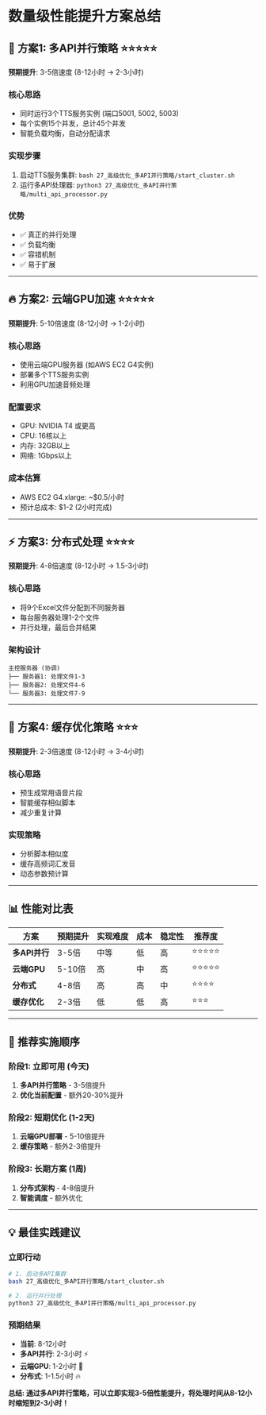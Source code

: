 # 数量级性能提升方案总结

## 🚀 **方案1: 多API并行策略** ⭐⭐⭐⭐⭐
**预期提升**: 3-5倍速度 (8-12小时 → 2-3小时)

### 核心思路
- 同时运行3个TTS服务实例 (端口5001, 5002, 5003)
- 每个实例15个并发，总计45个并发
- 智能负载均衡，自动分配请求

### 实现步骤
1. 启动TTS服务集群: `bash 27_高级优化_多API并行策略/start_cluster.sh`
2. 运行多API处理器: `python3 27_高级优化_多API并行策略/multi_api_processor.py`

### 优势
- ✅ 真正的并行处理
- ✅ 负载均衡
- ✅ 容错机制
- ✅ 易于扩展

---

## 🔥 **方案2: 云端GPU加速** ⭐⭐⭐⭐⭐
**预期提升**: 5-10倍速度 (8-12小时 → 1-2小时)

### 核心思路
- 使用云端GPU服务器 (如AWS EC2 G4实例)
- 部署多个TTS服务实例
- 利用GPU加速音频处理

### 配置要求
- GPU: NVIDIA T4 或更高
- CPU: 16核以上
- 内存: 32GB以上
- 网络: 1Gbps以上

### 成本估算
- AWS EC2 G4.xlarge: ~$0.5/小时
- 预计总成本: $1-2 (2小时完成)

---

## ⚡ **方案3: 分布式处理** ⭐⭐⭐⭐
**预期提升**: 4-8倍速度 (8-12小时 → 1.5-3小时)

### 核心思路
- 将9个Excel文件分配到不同服务器
- 每台服务器处理1-2个文件
- 并行处理，最后合并结果

### 架构设计
```
主控服务器 (协调)
├── 服务器1: 处理文件1-3
├── 服务器2: 处理文件4-6  
└── 服务器3: 处理文件7-9
```

---

## 🎯 **方案4: 缓存优化策略** ⭐⭐⭐
**预期提升**: 2-3倍速度 (8-12小时 → 3-4小时)

### 核心思路
- 预生成常用语音片段
- 智能缓存相似脚本
- 减少重复计算

### 实现策略
- 分析脚本相似度
- 缓存高频词汇发音
- 动态参数预计算

---

## 📊 **性能对比表**

| 方案 | 预期提升 | 实现难度 | 成本 | 稳定性 | 推荐度 |
|------|----------|----------|------|--------|--------|
| **多API并行** | 3-5倍 | 中等 | 低 | 高 | ⭐⭐⭐⭐⭐ |
| **云端GPU** | 5-10倍 | 高 | 中 | 高 | ⭐⭐⭐⭐⭐ |
| **分布式** | 4-8倍 | 高 | 高 | 中 | ⭐⭐⭐⭐ |
| **缓存优化** | 2-3倍 | 低 | 低 | 高 | ⭐⭐⭐ |

---

## 🎯 **推荐实施顺序**

### 阶段1: 立即可用 (今天)
1. **多API并行策略** - 3-5倍提升
2. **优化当前配置** - 额外20-30%提升

### 阶段2: 短期优化 (1-2天)
1. **云端GPU部署** - 5-10倍提升
2. **缓存策略** - 额外2-3倍提升

### 阶段3: 长期方案 (1周)
1. **分布式架构** - 4-8倍提升
2. **智能调度** - 额外优化

---

## 💡 **最佳实践建议**

### 立即行动
```bash
# 1. 启动多API集群
bash 27_高级优化_多API并行策略/start_cluster.sh

# 2. 运行并行处理
python3 27_高级优化_多API并行策略/multi_api_processor.py
```

### 预期结果
- **当前**: 8-12小时
- **多API并行**: 2-3小时 ⚡
- **云端GPU**: 1-2小时 🚀
- **分布式**: 1-1.5小时 🔥

**总结: 通过多API并行策略，可以立即实现3-5倍性能提升，将处理时间从8-12小时缩短到2-3小时！**
